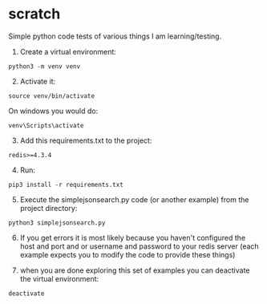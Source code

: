 # scratch

Simple python code tests of various things I am learning/testing.

1. Create a virtual environment:

```
python3 -m venv venv 
```

2. Activate it:

```
source venv/bin/activate
```

On windows you would do:

```
venv\Scripts\activate
```

3. Add this requirements.txt to the project:

```
redis>=4.3.4
```

4. Run:

```
pip3 install -r requirements.txt
```

5. Execute the simplejsonsearch.py code (or another example) from the project directory:

```
python3 simplejsonsearch.py 
```

6. If you get errors it is most likely because you haven't configured the host and port and or username and password to your redis server (each example expects you to modify the code to provide these things)

7. when you are done exploring this set of examples you can deactivate the virtual environment:

```
deactivate
```



